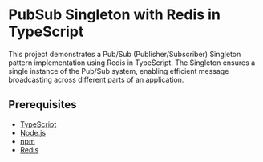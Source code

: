 # PubSub Singleton with Redis in TypeScript

This project demonstrates a Pub/Sub (Publisher/Subscriber) Singleton pattern implementation using Redis in TypeScript. The Singleton ensures a single instance of the Pub/Sub system, enabling efficient message broadcasting across different parts of an application.

## Prerequisites

- [TypeScript](https://www.typescriptlang.org/)
- [Node.js](https://nodejs.org/)
- [npm](https://www.npmjs.com/)
- [Redis](https://redis.io/)


